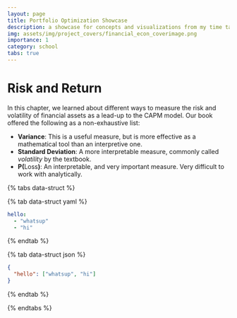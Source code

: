 ```yaml
---
layout: page
title: Portfolio Optimization Showcase
description: a showcase for concepts and visualizations from my time taking MATH 415, Math Financial Economics
img: assets/img/project_covers/financial_econ_coverimage.png
importance: 1
category: school
tabs: true
---
```


# Risk and Return

In this chapter, we learned about different ways to measure the risk and volatility of financial assets as a lead-up to the CAPM model. Our book offered the following as a non-exhaustive list:

- **Variance**: This is a useful measure, but is more effective as a mathematical tool than an interpretive one.
- **Standard Deviation**: A more interpretable measure, commonly called *volatility* by the textbook.
- $\mathbf{P(\text{Loss})}$: An interpretable, and very important measure. Very difficult to work with analytically.

<!-- <div class="l-body">
  <iframe src="{{ '/assets/plotly/distribution.html' | relative_url }}" frameborder='0' scrolling='no' height="600px" width="100%"></iframe>
</div> -->

{% tabs data-struct %}

{% tab data-struct yaml %}

```yaml
hello:
  - "whatsup"
  - "hi"
```

{% endtab %}

{% tab data-struct json %}

```json
{
  "hello": ["whatsup", "hi"]
}
```

{% endtab %}

{% endtabs %}